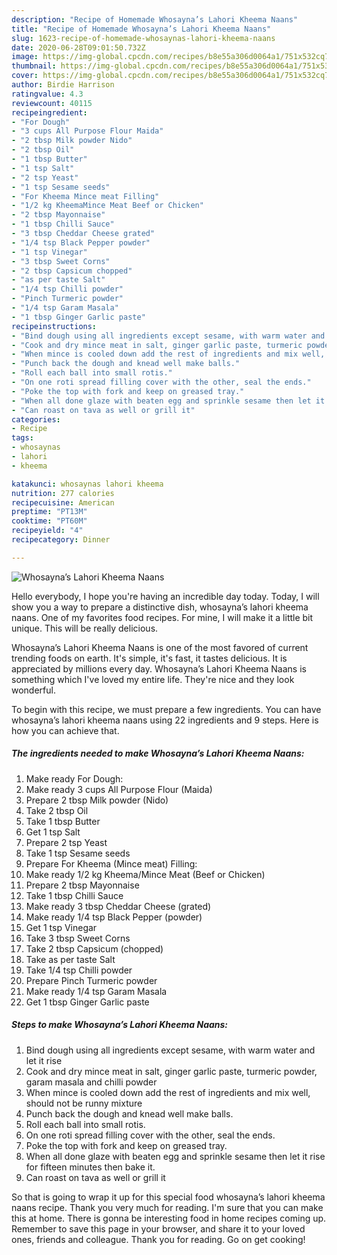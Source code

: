 ```yaml
---
description: "Recipe of Homemade Whosayna’s Lahori Kheema Naans"
title: "Recipe of Homemade Whosayna’s Lahori Kheema Naans"
slug: 1623-recipe-of-homemade-whosaynas-lahori-kheema-naans
date: 2020-06-28T09:01:50.732Z
image: https://img-global.cpcdn.com/recipes/b8e55a306d0064a1/751x532cq70/whosaynas-lahori-kheema-naans-recipe-main-photo.jpg
thumbnail: https://img-global.cpcdn.com/recipes/b8e55a306d0064a1/751x532cq70/whosaynas-lahori-kheema-naans-recipe-main-photo.jpg
cover: https://img-global.cpcdn.com/recipes/b8e55a306d0064a1/751x532cq70/whosaynas-lahori-kheema-naans-recipe-main-photo.jpg
author: Birdie Harrison
ratingvalue: 4.3
reviewcount: 40115
recipeingredient:
- "For Dough"
- "3 cups All Purpose Flour Maida"
- "2 tbsp Milk powder Nido"
- "2 tbsp Oil"
- "1 tbsp Butter"
- "1 tsp Salt"
- "2 tsp Yeast"
- "1 tsp Sesame seeds"
- "For Kheema Mince meat Filling"
- "1/2 kg KheemaMince Meat Beef or Chicken"
- "2 tbsp Mayonnaise"
- "1 tbsp Chilli Sauce"
- "3 tbsp Cheddar Cheese grated"
- "1/4 tsp Black Pepper powder"
- "1 tsp Vinegar"
- "3 tbsp Sweet Corns"
- "2 tbsp Capsicum chopped"
- "as per taste Salt"
- "1/4 tsp Chilli powder"
- "Pinch Turmeric powder"
- "1/4 tsp Garam Masala"
- "1 tbsp Ginger Garlic paste"
recipeinstructions:
- "Bind dough using all ingredients except sesame, with warm water and let it rise"
- "Cook and dry mince meat in salt, ginger garlic paste, turmeric powder, garam masala and chilli powder"
- "When mince is cooled down add the rest of ingredients and mix well, should not be runny mixture"
- "Punch back the dough and knead well make balls."
- "Roll each ball into small rotis."
- "On one roti spread filling cover with the other, seal the ends."
- "Poke the top with fork and keep on greased tray."
- "When all done glaze with beaten egg and sprinkle sesame then let it rise for fifteen minutes then bake it."
- "Can roast on tava as well or grill it"
categories:
- Recipe
tags:
- whosaynas
- lahori
- kheema

katakunci: whosaynas lahori kheema 
nutrition: 277 calories
recipecuisine: American
preptime: "PT13M"
cooktime: "PT60M"
recipeyield: "4"
recipecategory: Dinner

---
```



![Whosayna’s Lahori Kheema Naans](https://img-global.cpcdn.com/recipes/b8e55a306d0064a1/751x532cq70/whosaynas-lahori-kheema-naans-recipe-main-photo.jpg)

Hello everybody, I hope you're having an incredible day today. Today, I will show you a way to prepare a distinctive dish, whosayna’s lahori kheema naans. One of my favorites food recipes. For mine, I will make it a little bit unique. This will be really delicious.

Whosayna’s Lahori Kheema Naans is one of the most favored of current trending foods on earth. It's simple, it's fast, it tastes delicious. It is appreciated by millions every day. Whosayna’s Lahori Kheema Naans is something which I've loved my entire life. They're nice and they look wonderful.




To begin with this recipe, we must prepare a few ingredients. You can have whosayna’s lahori kheema naans using 22 ingredients and 9 steps. Here is how you can achieve that.

<!--inarticleads1-->

##### The ingredients needed to make Whosayna’s Lahori Kheema Naans:

1. Make ready For Dough:
1. Make ready 3 cups All Purpose Flour (Maida)
1. Prepare 2 tbsp Milk powder (Nido)
1. Take 2 tbsp Oil
1. Take 1 tbsp Butter
1. Get 1 tsp Salt
1. Prepare 2 tsp Yeast
1. Take 1 tsp Sesame seeds
1. Prepare For Kheema (Mince meat) Filling:
1. Make ready 1/2 kg Kheema/Mince Meat (Beef or Chicken)
1. Prepare 2 tbsp Mayonnaise
1. Take 1 tbsp Chilli Sauce
1. Make ready 3 tbsp Cheddar Cheese (grated)
1. Make ready 1/4 tsp Black Pepper (powder)
1. Get 1 tsp Vinegar
1. Take 3 tbsp Sweet Corns
1. Take 2 tbsp Capsicum (chopped)
1. Take as per taste Salt
1. Take 1/4 tsp Chilli powder
1. Prepare Pinch Turmeric powder
1. Make ready 1/4 tsp Garam Masala
1. Get 1 tbsp Ginger Garlic paste




<!--inarticleads2-->

##### Steps to make Whosayna’s Lahori Kheema Naans:

1. Bind dough using all ingredients except sesame, with warm water and let it rise
1. Cook and dry mince meat in salt, ginger garlic paste, turmeric powder, garam masala and chilli powder
1. When mince is cooled down add the rest of ingredients and mix well, should not be runny mixture
1. Punch back the dough and knead well make balls.
1. Roll each ball into small rotis.
1. On one roti spread filling cover with the other, seal the ends.
1. Poke the top with fork and keep on greased tray.
1. When all done glaze with beaten egg and sprinkle sesame then let it rise for fifteen minutes then bake it.
1. Can roast on tava as well or grill it




So that is going to wrap it up for this special food whosayna’s lahori kheema naans recipe. Thank you very much for reading. I'm sure that you can make this at home. There is gonna be interesting food in home recipes coming up. Remember to save this page in your browser, and share it to your loved ones, friends and colleague. Thank you for reading. Go on get cooking!
